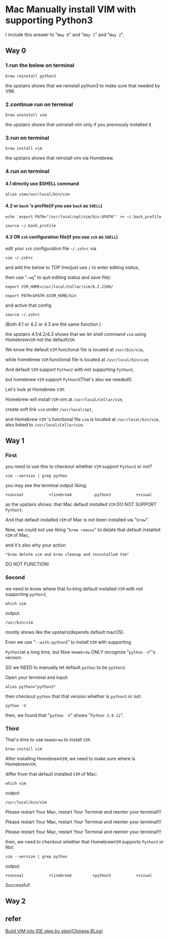 # Mac Manually install VIM with supporting Python3

I include this answer to "`Way 0`" and "`Way 1`" and "`Way 2`".

## Way 0

### 1.run the below on terminal

    brew reinstall python3

the upstairs shows that we reinstall python3 to make sure that needed by VIM.

### 2.continue run on terminal

    brew uninstall vim

the upstairs shows that uninstall vim only if you previously installed it

### 3.run on terminal

    brew install vim

the upstairs shows that reinstall vim via Homebrew.

### 4.run on terminal

#### 4.1 directly use $SHELL command

    alias vim=/usr/local/bin/vim

#### 4.2 or `bash` 's profile(if you use `bash` as `SHELL`)

    echo 'export PATH="/usr/local/opt/vim/bin:$PATH"' >> ~/.bash_profile

    source ~/.bash_profile

#### 4.3 OR `zsh` configuration file(if  you use `zsh` as `SHELL`)

edit your `zsh` configuration file `~/.zshrc` via

    vim ~/.zshrc

and add the below to TOP line(just use `i` to enter editing status,

then use "`:wq`" to quit editing status and save file):

    export VIM_HOME=/usr/local/Cellar/vim/8.2.2100/

    export PATH=$PATH:$VIM_HOME/bin

and active that config

    source ~/.zshrc

(Both 4.1 or 4.2 or 4.3 are the same function.)

the upstairs 4.1/4.2/4.3 shows that we let shell command `vim` using Homebrew`VIM` not the default`VIM`.

We know the default `VIM` functional file is located at `/usr/bin/vim`,

while homebrew `VIM` functional file is located at `/usr/local/bin/vim`;

And default `VIM` support `Python2` with not supporting `Python3`,

but homebrew `VIM` support `Python3`(That's also we needed!).

Let's look at Homebrew `VIM`:

Homebrew will install `VIM` vim  at `/usr/local/Cellar/vim`,

create soft link `vim` under `/usr/local/opt`,

and Homebrew `VIM` 's functional file `vim` is located at `/usr/local/bin/vim`, also linked to `/usr/local/Cellar/vim`.

## Way 1

### First

you need to use this to checkout whether `VIM` support `Python3` or not?

    vim --version | grep python

you may see the terminal output liking:

    +conceal           +linebreak         -python3           +visual

as the upstairs shows: that Mac default installed `VIM` DO NOT SUPPORT `Python3`.

And that default installed `VIM` of Mac is not been installed via "`brew`".

Now, we could not use liking "`brew remove`" to delate that default installed `VIM` of Mac,

and it's also why your action

    "brew delete vim and brew cleanup and reinstalled Vim"

DO NOT FUNCTION!

### Second

we need to know where that fu-king default installed `VIM` with not supporting `python3`,

    which vim

output:

    /usr/bin/vim

mostly shows like the upstairs(depends default macOS).

Even we use "`--with-python3`" to install `VIM` with supporting

`Python3`at a long time, but Now `Homebrew` ONLY recognize "`python -V`"'s version.

SO we NEED to manually let default `python` to be `python3`.

Open your terminal and input:

    alias python="python3"

then checkout `python` that that version whether is `python3` or not:

    python -V

then, we found that "`python -V`" shows "`Python 3.9.12`".

### Third

That's time to use `Homebrew` to install `VIM`.

    brew install vim

After installing Homebrew`VIM`, we need to make sure where is Homebrew`VIM`,

differ from that default installed `VIM` of Mac:

    which vim

output:

    /usr/local/bin/vim

Please restart Your Mac, restart Your Terminal and reenter your terminal!!!

Please restart Your Mac, restart Your Terminal and reenter your terminal!!!

Please restart Your Mac, restart Your Terminal and reenter your terminal!!!

then, we need to checkout whether that Homebrew`VIM` supports `Python3` or Not:

    vim --version | grep python

output:

    +conceal           +linebreak         +python3           +visual

Successful!

## Way 2

## refer

[Build VIM into IDE step by step(Chinese BLog)](https://sq.sf.163.com/blog/article/197471096162713600)
